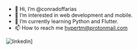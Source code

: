 - 👋 Hi, I’m @conradoffarias
- 👀 I’m interested in web development and mobile.
- 🌱 I’m currently learning Python and Flutter.
- 📫 How to reach me hypertm@protonmail.com

![linkedin](https://img.shields.io/badge/Linkedin-0e76a8?style=for-the-badge&logo=Linkedin&logoColor=white)]
